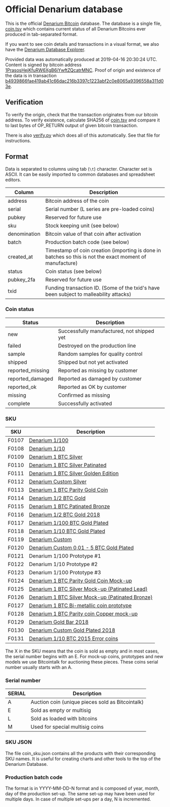 <!-- -*- mode: markdown; coding: utf-8 -*- -->
# Official Denarium database

This is the official [Denarium Bitcoin](https://denarium.com)
database. The database is a single file, [coin.tsv](coin.tsv) which
contains current status of all Denarium Bitcoins ever produced in
tab-separated format.

If you want to see coin details and transactions in a visual format, we also have the [Denarium Database Explorer](https://denarium.com/database).

Provided data was automatically produced at 2019-04-16 20:30:24 UTC.
Content is signed by bitcoin address
[1PrasosHejKfuRW6XgB6iYwftZQcatrMNC](https://www.blocktrail.com/BTC/address/1PrasosHejKfuRW6XgB6iYwftZQcatrMNC).
Proof of origin and existence of the data is in transaction
[b4939866fae419ab41c66dac216b3397c1223abf2c0e8065a9396558a311d03e](https://www.blocktrail.com/BTC/tx/b4939866fae419ab41c66dac216b3397c1223abf2c0e8065a9396558a311d03e).

## Verification

To verify the origin, check that the transaction originates from our bitcoin
address. To verify existence, calculate SHA256 of [coin.tsv](coin.tsv) and
compare it to last bytes of OP_RETURN output of given bitcoin transaction.

There is also [verify.py](verify.py) which does all of this
automatically. See that file for instructions.

## Format

Data is separated to columns using tab (`\t`) character. Character set
is ASCII. It can be easily imported to common databases and
spreadsheet editors.

Column       | Description
------------ | -----------
address      | Bitcoin address of the coin
serial       | Serial number (L series are pre-loaded coins)
pubkey       | Reserved for future use
sku          | Stock keeping unit (see below)
denomination | Bitcoin value of that coin after activation
batch        | Production batch code (see below)
created\_at  | Timestamp of coin creation (importing is done in batches so this is not the exact moment of manufacture)
status       | Coin status (see below)
pubkey\_2fa  | Reserved for future use
txid         | Funding transaction ID. (Some of the txid's have been subject to malleability attacks)

### Coin status

Status            | Description
----------------- | -----------
new               | Successfully manufactured, not shipped yet
failed            | Destroyed on the production line
sample            | Random samples for quality control
shipped           | Shipped but not yet activated
reported\_missing | Reported as missing by customer
reported\_damaged | Reported as damaged by customer
reported\_ok      | Reported as OK by customer
missing           | Confirmed as missing
complete          | Successfully activated

### SKU

SKU   | Description
----- | -----------
F0107 | [Denarium 1/100](https://denarium.com/product/denarium-10-000-bits)
F0108 | [Denarium 1/10](https://denarium.com/product/denarium-100-000-bits)
F0109 | [Denarium 1 BTC Silver](https://denarium.com/product/denarium-1-btc)
F0110 | [Denarium 1 BTC Silver Patinated](https://denarium.com/product/denarium-1-btc-patinated)
F0111 | [Denarium 1 BTC Silver Golden Edition](https://denarium.com/product/denarium-1-btc-golden-edition)
F0112 | [Denarium Custom Silver](https://denarium.com/product/denarium-custom-silver)
F0113 | [Denarium 1 BTC Parity Gold Coin](https://denarium.com/product/denarium-1-btc-parity-gold-coin)
F0114 | [Denarium 1/2 BTC Gold](https://denarium.com/product/denarium-1-2-btc-gold)
F0115 | [Denarium 1 BTC Patinated Bronze](https://denarium.com/product/denarium-1-btc-bronze-patinated)
F0116 | [Denarium 1/2 BTC Gold 2018](https://denarium.com/product/denarium-1-2-btc-gold-2018)
F0117 | [Denarium 1/100 BTC Gold Plated](https://denarium.com/product/denarium-1100-btc-gold-plated)
F0118 | [Denarium 1/10 BTC Gold Plated](https://denarium.com/product/denarium-110-btc-gold-plated)
F0119 | [Denarium Custom](https://denarium.com/product/denarium-with-custom-amount)
F0120 | [Denarium Custom 0,01 - 5 BTC Gold Plated](https://denarium.com/product/denarium-custom-001-5-btc-gold-plated)
F0121 | Denarium 1/100 Prototype #1
F0122 | Denarium 1/10 Prototype #2
F0123 | Denarium 1/100 Prototype #3
F0124 | [Denarium 1 BTC Parity Gold Coin Mock-up](https://status.denarium.com/coin/#/F0124)
F0125 | [Denarium 1 BTC Silver Mock-up (Patinated Lead)](https://status.denarium.com/coin/#/F0125)
F0126 | [Denarium 1 BTC Silver Mock-up (Patinated Bronze)](https://status.denarium.com/coin/#/F0126)
F0127 | [Denarium 1 BTC Bi-metallic coin prototype](https://status.denarium.com/coin/#/F0127)
F0128 | [Denarium 1 BTC Parity coin Copper mock-up ](https://status.denarium.com/coin/#/F0128)
F0129 | [Denarium Gold Bar 2018](https://denarium.com/product/denarium-gold-bar-2018)
F0130 | [Denarium Custom Gold Plated 2018](https://denarium.com/product/denarium-custom-gold-plated-2018)
F0131 | [Denarium 1/10 BTC 2015 Error coins](https://status.denarium.com/coin/#/F0131)

The X in the SKU means that the coin is sold as empty and in most cases, the serial number begins with an E. For mock-up coins, prototypes and new models we use Bitcointalk for auctioning these pieces. These coins serial number usually starts with an A.

### Serial number

SERIAL | Description
------ | -----------
A      | Auction coin (unique pieces sold as Bitcointalk)
E      | Sold as empty or multisig
L      | Sold as loaded with bitcoins
M      | Used for special multisig coins


### SKU JSON

The file coin_sku.json contains all the products with their corresponding SKU names. It is useful for creating charts and other tools to the top of the Denarium Database.

### Production batch code

The format is in YYYY-MM-DD-N format and is composed of year, month,
day of the production set-up. The same set-up may have been used for
multiple days. In case of multiple set-ups per a day, N is
incremented.
